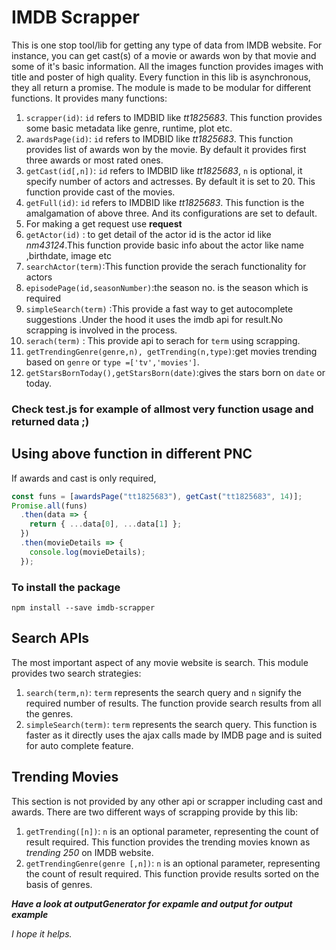 # IMDB Scrapper

This is one stop tool/lib for getting any type of data from IMDB website. For instance, you can get cast(s) of a movie or awards won by that movie and some of it's basic information. All the images function provides images with title and poster of high quality.
Every function in this lib is asynchronous, they all return a promise. The module is made to be modular for different functions. It provides many functions:

1.  `scrapper(id)`: `id` refers to IMDBID like _tt1825683_. This function provides some basic metadata like genre, runtime, plot etc.
2.  `awardsPage(id)`: `id` refers to IMDBID like _tt1825683_. This function provides list of awards won by the movie. By default it provides first three awards or most rated ones.
3.  `getCast(id[,n])`: `id` refers to IMDBID like _tt1825683_, `n` is optional, it specify number of actors and actresses. By default it is set to 20. This function provide cast of the movies.
4.  `getFull(id)`: `id` refers to IMDBID like _tt1825683_. This function is the amalgamation of above three. And its configurations are set to default.
5.  For making a get request use **request**
6.  `getActor(id)` : to get detail of the actor id is the actor id like _nm43124_.This function provide basic info about the actor like name ,birthdate, image etc
7.  `searchActor(term)`:This function provide the serach functionality for actors
8.  `episodePage(id,seasonNumber)`:the season no. is the season which is required
9.  `simpleSearch(term)` :This provide a fast way to get autocomplete suggestions .Under the hood it uses the imdb api for result.No scrapping is involved in the process.
10. `serach(term)` : This provide api to serach for `term` using scrapping.
11. `getTrendingGenre(genre,n), getTrending(n,type)`:get movies trending based on `genre` or `type =['tv','movies']`.
12. `getStarsBornToday(),getStarsBorn(date)`:gives the stars born on `date` or today.

### Check test.js for example of allmost very function usage and returned data ;)

## Using above function in different PNC

If awards and cast is only required,

```javascript
const funs = [awardsPage("tt1825683"), getCast("tt1825683", 14)];
Promise.all(funs)
  .then(data => {
    return { ...data[0], ...data[1] };
  })
  .then(movieDetails => {
    console.log(movieDetails);
  });
```

### To install the package

```
npm install --save imdb-scrapper
```

## Search APIs

The most important aspect of any movie website is search. This module provides two search strategies:

1.  `search(term,n)`: `term` represents the search query and `n` signify the required number of results. The
    function provide search results from all the genres.
2.  `simpleSearch(term)`: `term` represents the search query. This function is faster as it directly uses
    the ajax calls made by IMDB page and is suited for auto complete feature.

## Trending Movies

This section is not provided by any other api or scrapper including cast and awards.
There are two different ways of scrapping provide by this lib:

1.  `getTrending([n])`: `n` is an optional parameter, representing the count of result required. This function provides
    the trending movies known as _trending 250_ on IMDB website.
2.  `getTrendingGenre(genre [,n])`: `n` is an optional parameter, representing the count of result required. This function provide results sorted on the basis of genres.

**_Have a look at outputGenerator for expamle and output for output example_**

_I hope it helps._
